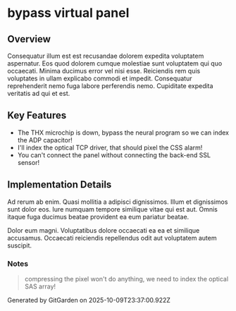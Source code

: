 # bypass virtual panel

## Overview
Consequatur illum est est recusandae dolorem expedita voluptatem aspernatur. Eos quod dolorem cumque molestiae sunt voluptatem qui quo occaecati. Minima ducimus error vel nisi esse. Reiciendis rem quis voluptates in ullam explicabo commodi et impedit. Consequatur reprehenderit nemo fuga labore perferendis nemo. Cupiditate expedita veritatis ad qui et est.

## Key Features
- The THX microchip is down, bypass the neural program so we can index the ADP capacitor!
- I'll index the optical TCP driver, that should pixel the CSS alarm!
- You can't connect the panel without connecting the back-end SSL sensor!

## Implementation Details
Ad rerum ab enim. Quasi mollitia a adipisci dignissimos. Illum et dignissimos sunt dolor eos. Iure numquam tempore similique vitae qui est aut. Omnis itaque fuga ducimus beatae provident ea eum pariatur beatae.
 Dolor eum magni. Voluptatibus dolore occaecati ea ea et similique accusamus. Occaecati reiciendis repellendus odit aut voluptatem autem suscipit.

### Notes
> compressing the pixel won't do anything, we need to index the optical SAS array!

Generated by GitGarden on 2025-10-09T23:37:00.922Z